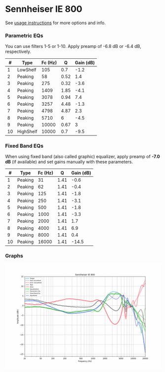 # Sennheiser IE 800
See [usage instructions](https://github.com/jaakkopasanen/AutoEq#usage) for more options and info.

### Parametric EQs
You can use filters 1-5 or 1-10. Apply preamp of -6.8 dB or -6.4 dB, respectively.

|   # | Type      |   Fc (Hz) |    Q |   Gain (dB) |
|-----|-----------|-----------|------|-------------|
|   1 | LowShelf  |       105 | 0.7  |        -1.2 |
|   2 | Peaking   |        58 | 0.52 |         1.4 |
|   3 | Peaking   |       275 | 0.32 |        -3.6 |
|   4 | Peaking   |      1409 | 1.85 |        -4.1 |
|   5 | Peaking   |      3078 | 0.94 |         7.4 |
|   6 | Peaking   |      3257 | 4.48 |        -1.3 |
|   7 | Peaking   |      4798 | 4.87 |         2.3 |
|   8 | Peaking   |      5710 | 6    |        -4.5 |
|   9 | Peaking   |     10000 | 0.67 |         3   |
|  10 | HighShelf |     10000 | 0.7  |        -9.5 |

### Fixed Band EQs
When using fixed band (also called graphic) equalizer, apply preamp of **-7.0 dB** (if available) and set gains manually with these parameters.

|   # | Type    |   Fc (Hz) |    Q |   Gain (dB) |
|-----|---------|-----------|------|-------------|
|   1 | Peaking |        31 | 1.41 |        -0.6 |
|   2 | Peaking |        62 | 1.41 |        -0.4 |
|   3 | Peaking |       125 | 1.41 |        -1.8 |
|   4 | Peaking |       250 | 1.41 |        -3.1 |
|   5 | Peaking |       500 | 1.41 |        -1.8 |
|   6 | Peaking |      1000 | 1.41 |        -3.3 |
|   7 | Peaking |      2000 | 1.41 |         1.7 |
|   8 | Peaking |      4000 | 1.41 |         6.9 |
|   9 | Peaking |      8000 | 1.41 |         0.4 |
|  10 | Peaking |     16000 | 1.41 |       -14.5 |

### Graphs
![](./Sennheiser%20IE%20800.png)
